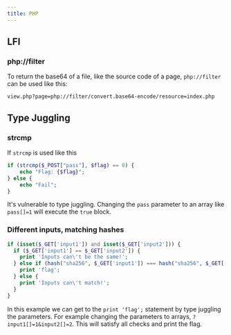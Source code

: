 ```yaml
---
title: PHP
---
```


## LFI

### php://filter
To return the base64 of a file, like the source code of a page, `php://filter` can be used like this:

`view.php?page=php://filter/convert.base64-encode/resource=index.php`

## Type Juggling
### strcmp
If `strcmp` is used like this

```php
if (strcmp($_POST["pass"], $flag) == 0) {
    echo "Flag: {$flag}";
} else {
    echo "Fail";
}
```

It's vulnerable to type juggling. Changing the `pass` parameter to an array like `pass[]=1` will execute the `true` block.

### Different inputs, matching hashes
``` php
if (isset($_GET['input1']) and isset($_GET['input2'])) {
  if ($_GET['input1'] == $_GET['input2']) {
    print 'Inputs can\'t be the same!';
  } else if (hash("sha256", $_GET['input1']) === hash("sha256", $_GET['input2'])) {
    print 'flag';
  } else {
    print 'Inputs can\'t match!';
  }
}
```

In this example we can get to the `print 'flag';` statement by type juggling the parameters. For example changing the parameters to arrays, `?input1[]=1&input2[]=2`. This will satisfy all checks and print the flag.